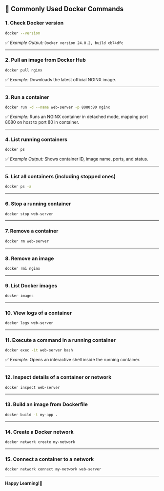 
## 🐳 Commonly Used Docker Commands

### 1. **Check Docker version**

```bash
docker --version
```

✅ *Example Output:*
`Docker version 24.0.2, build cb74dfc`

---

### 2. **Pull an image from Docker Hub**

```bash
docker pull nginx
```

✅ *Example:*
Downloads the latest official NGINX image.

---

### 3. **Run a container**

```bash
docker run -d --name web-server -p 8080:80 nginx
```

✅ *Example:*
Runs an NGINX container in detached mode, mapping port 8080 on host to port 80 in container.

---

### 4. **List running containers**

```bash
docker ps
```

✅ *Example Output:*
Shows container ID, image name, ports, and status.

---

### 5. **List all containers (including stopped ones)**

```bash
docker ps -a
```

---

### 6. **Stop a running container**

```bash
docker stop web-server
```

---

### 7. **Remove a container**

```bash
docker rm web-server
```

---

### 8. **Remove an image**

```bash
docker rmi nginx
```

---

### 9. **List Docker images**

```bash
docker images
```

---

### 10. **View logs of a container**

```bash
docker logs web-server
```

---

### 11. **Execute a command in a running container**

```bash
docker exec -it web-server bash
```

✅ *Example:*
Opens an interactive shell inside the running container.

---

### 12. **Inspect details of a container or network**

```bash
docker inspect web-server
```

---

### 13. **Build an image from Dockerfile**

```bash
docker build -t my-app .
```

---

### 14. **Create a Docker network**

```bash
docker network create my-network
```

---

### 15. **Connect a container to a network**

```bash
docker network connect my-network web-server
```

---
**Happy Learning!🚀**
